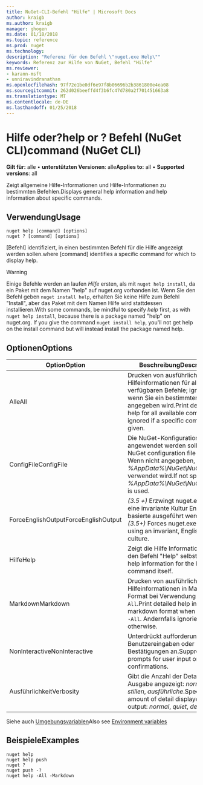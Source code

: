 ```yaml
---
title: NuGet-CLI-Befehl "Hilfe" | Microsoft Docs
author: kraigb
ms.author: kraigb
manager: ghogen
ms.date: 01/18/2018
ms.topic: reference
ms.prod: nuget
ms.technology: 
description: "Referenz für den Befehl \"nuget.exe Help\""
keywords: Referenz zur Hilfe von NuGet, Befehl "Hilfe"
ms.reviewer:
- karann-msft
- unniravindranathan
ms.openlocfilehash: 97f72e1be0df6e97f8b06696b2b3861800e4ea08
ms.sourcegitcommit: 262d026beeffd4f3b6fc47d780a2f701451663a8
ms.translationtype: MT
ms.contentlocale: de-DE
ms.lasthandoff: 01/25/2018
---
```

# <a name="help-or--command-nuget-cli"></a><span data-ttu-id="5f25b-104">Hilfe oder?</span><span class="sxs-lookup"><span data-stu-id="5f25b-104">help or ?</span></span> <span data-ttu-id="5f25b-105">Befehl (NuGet CLI)</span><span class="sxs-lookup"><span data-stu-id="5f25b-105">command (NuGet CLI)</span></span>

<span data-ttu-id="5f25b-106">**Gilt für:** alle &bullet; **unterstützten Versionen**: alle</span><span class="sxs-lookup"><span data-stu-id="5f25b-106">**Applies to:** all &bullet; **Supported versions**: all</span></span>

<span data-ttu-id="5f25b-107">Zeigt allgemeine Hilfe-Informationen und Hilfe-Informationen zu bestimmten Befehlen.</span><span class="sxs-lookup"><span data-stu-id="5f25b-107">Displays general help information and help information about specific commands.</span></span>

## <a name="usage"></a><span data-ttu-id="5f25b-108">Verwendung</span><span class="sxs-lookup"><span data-stu-id="5f25b-108">Usage</span></span>

```cli
nuget help [command] [options]
nuget ? [command] [options]
```

<span data-ttu-id="5f25b-109">[Befehl] identifiziert, in einen bestimmten Befehl für die Hilfe angezeigt werden sollen.</span><span class="sxs-lookup"><span data-stu-id="5f25b-109">where [command] identifies a specific command for which to display help.</span></span>

> [!Warning]
> <span data-ttu-id="5f25b-110">Einige Befehle werden an laufen *Hilfe* ersten, als mit `nuget help install`, da ein Paket mit dem Namen "help" auf nuget.org vorhanden ist. Wenn Sie den Befehl geben `nuget install help`, erhalten Sie keine Hilfe zum Befehl "Install", aber das Paket mit dem Namen Hilfe wird stattdessen installieren.</span><span class="sxs-lookup"><span data-stu-id="5f25b-110">With some commands, be mindful to specify *help* first, as with `nuget help install`, because there is a package named "help" on nuget.org. If you give the command `nuget install help`, you'll not get help on the install command but will instead install the package named help.</span></span>

## <a name="options"></a><span data-ttu-id="5f25b-111">Optionen</span><span class="sxs-lookup"><span data-stu-id="5f25b-111">Options</span></span>

| <span data-ttu-id="5f25b-112">Option</span><span class="sxs-lookup"><span data-stu-id="5f25b-112">Option</span></span> | <span data-ttu-id="5f25b-113">Beschreibung</span><span class="sxs-lookup"><span data-stu-id="5f25b-113">Description</span></span> |
| --- | --- |
| <span data-ttu-id="5f25b-114">Alle</span><span class="sxs-lookup"><span data-stu-id="5f25b-114">All</span></span> | <span data-ttu-id="5f25b-115">Drucken von ausführlichen Hilfeinformationen für alle verfügbaren Befehle; ignoriert, wenn Sie ein bestimmten Befehl angegeben wird.</span><span class="sxs-lookup"><span data-stu-id="5f25b-115">Print detailed help for all available commands; ignored if a specific command is given.</span></span> |
| <span data-ttu-id="5f25b-116">ConfigFile</span><span class="sxs-lookup"><span data-stu-id="5f25b-116">ConfigFile</span></span> | <span data-ttu-id="5f25b-117">Die NuGet-Konfigurationsdatei angewendet werden soll.</span><span class="sxs-lookup"><span data-stu-id="5f25b-117">The NuGet configuration file to apply.</span></span> <span data-ttu-id="5f25b-118">Wenn nicht angegeben, *%AppData%\NuGet\NuGet.Config* verwendet wird.</span><span class="sxs-lookup"><span data-stu-id="5f25b-118">If not specified, *%AppData%\NuGet\NuGet.Config* is used.</span></span> |
| <span data-ttu-id="5f25b-119">ForceEnglishOutput</span><span class="sxs-lookup"><span data-stu-id="5f25b-119">ForceEnglishOutput</span></span> | <span data-ttu-id="5f25b-120">*(3.5 +)*  Erzwingt nuget.exe über eine invariante Kultur Englisch-basierte ausgeführt werden.</span><span class="sxs-lookup"><span data-stu-id="5f25b-120">*(3.5+)* Forces nuget.exe to run using an invariant, English-based culture.</span></span> |
| <span data-ttu-id="5f25b-121">Hilfe</span><span class="sxs-lookup"><span data-stu-id="5f25b-121">Help</span></span> | <span data-ttu-id="5f25b-122">Zeigt die Hilfe Informationen für den Befehl "Help" selbst.</span><span class="sxs-lookup"><span data-stu-id="5f25b-122">Displays help information for the help command itself.</span></span> |
| <span data-ttu-id="5f25b-123">Markdown</span><span class="sxs-lookup"><span data-stu-id="5f25b-123">Markdown</span></span> | <span data-ttu-id="5f25b-124">Drucken von ausführlichen Hilfeinformationen in Markdown-Format bei Verwendung mit `-All`.</span><span class="sxs-lookup"><span data-stu-id="5f25b-124">Print detailed help in markdown format when used with `-All`.</span></span> <span data-ttu-id="5f25b-125">Andernfalls ignoriert.</span><span class="sxs-lookup"><span data-stu-id="5f25b-125">Ignored otherwise.</span></span> |
| <span data-ttu-id="5f25b-126">NonInteractive</span><span class="sxs-lookup"><span data-stu-id="5f25b-126">NonInteractive</span></span> | <span data-ttu-id="5f25b-127">Unterdrückt aufforderungen für Benutzereingaben oder Bestätigungen an.</span><span class="sxs-lookup"><span data-stu-id="5f25b-127">Suppresses prompts for user input or confirmations.</span></span> |
| <span data-ttu-id="5f25b-128">Ausführlichkeit</span><span class="sxs-lookup"><span data-stu-id="5f25b-128">Verbosity</span></span> | <span data-ttu-id="5f25b-129">Gibt die Anzahl der Details in der Ausgabe angezeigt: *normalen*, *stillen*, *ausführliche*.</span><span class="sxs-lookup"><span data-stu-id="5f25b-129">Specifies the amount of detail displayed in the output: *normal*, *quiet*, *detailed*.</span></span> |

<span data-ttu-id="5f25b-130">Siehe auch [Umgebungsvariablen](cli-ref-environment-variables.md)</span><span class="sxs-lookup"><span data-stu-id="5f25b-130">Also see [Environment variables](cli-ref-environment-variables.md)</span></span>

## <a name="examples"></a><span data-ttu-id="5f25b-131">Beispiele</span><span class="sxs-lookup"><span data-stu-id="5f25b-131">Examples</span></span>

```cli
nuget help
nuget help push
nuget ?
nuget push -?
nuget help -All -Markdown
```
